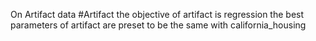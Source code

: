 On Artifact data
#Artifact
the objective of artifact is regression
the best parameters of artifact are preset to be the same with california_housing

